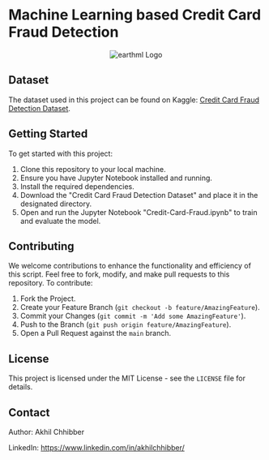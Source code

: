 # Machine Learning based Credit Card Fraud Detection
<p align="center">
  <img src="https://github.com/akhilchibber/Credit-Card-Fraud-Detection/tree/main?raw=true" alt="earthml Logo">
</p>

## Dataset
The dataset used in this project can be found on Kaggle: [Credit Card Fraud Detection Dataset](https://www.kaggle.com/datasets/mlg-ulb/creditcardfraud). 

## Getting Started
To get started with this project:

1. Clone this repository to your local machine.
2. Ensure you have Jupyter Notebook installed and running.
3. Install the required dependencies.
4. Download the "Credit Card Fraud Detection Dataset" and place it in the designated directory.
5. Open and run the Jupyter Notebook "Credit-Card-Fraud.ipynb" to train and evaluate the model.

## Contributing
We welcome contributions to enhance the functionality and efficiency of this script. Feel free to fork, modify, and make pull requests to this repository. To contribute:

1. Fork the Project.
2. Create your Feature Branch (`git checkout -b feature/AmazingFeature`).
3. Commit your Changes (`git commit -m 'Add some AmazingFeature'`).
4. Push to the Branch (`git push origin feature/AmazingFeature`).
5. Open a Pull Request against the `main` branch.

## License

This project is licensed under the MIT License - see the `LICENSE` file for details.

## Contact

Author: Akhil Chhibber

LinkedIn: https://www.linkedin.com/in/akhilchhibber/
